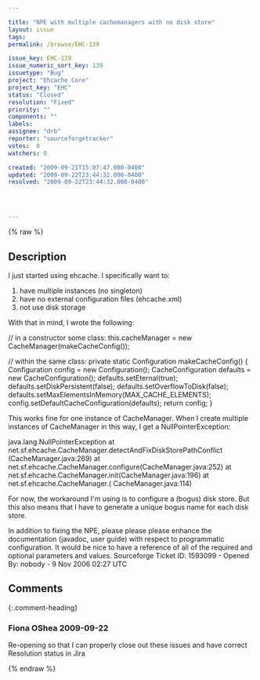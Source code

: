 ```yaml
---

title: "NPE with multiple cachemanagers with no disk store"
layout: issue
tags: 
permalink: /browse/EHC-139

issue_key: EHC-139
issue_numeric_sort_key: 139
issuetype: "Bug"
project: "Ehcache Core"
project_key: "EHC"
status: "Closed"
resolution: "Fixed"
priority: ""
components: ""
labels: 
assignee: "drb"
reporter: "sourceforgetracker"
votes:  0
watchers: 0

created: "2009-09-21T15:07:47.000-0400"
updated: "2009-09-22T23:44:32.000-0400"
resolved: "2009-09-22T23:44:32.000-0400"




---
```


{% raw %}

## Description

<div markdown="1" class="description">

I just started using ehcache.  I specifically want to:

1.  have multiple instances (no singleton)
2.  have no external configuration files (ehcache.xml)
3.  not use disk storage

With that in mind, I wrote the following:

// in a constructor some class:
this.cacheManager = new CacheManager(makeCacheConfig());

// within the same class:
  private static Configuration makeCacheConfig() \{
    Configuration config = new Configuration();
    CacheConfiguration defaults = new CacheConfiguration();
    defaults.setEternal(true);
    defaults.setDiskPersistent(false);
    defaults.setOverflowToDisk(false);
    defaults.setMaxElementsInMemory(MAX_CACHE_ELEMENTS);
    config.setDefaultCacheConfiguration(defaults);
    return config;
  \}


This works fine for one instance of CacheManager.  When
I create multiple instances of CacheManager in this
way, I get a NullPointerException:

java.lang.NullPointerException
        at
net.sf.ehcache.CacheManager.detectAndFixDiskStorePathConflict
(CacheManager.java:269)
        at
net.sf.ehcache.CacheManager.configure(CacheManager.java:252)
        at
net.sf.ehcache.CacheManager.init(CacheManager.java:196)
        at net.sf.ehcache.CacheManager.<init>(
CacheManager.java:114)


For now, the workaround I'm using is to configure a
(bogus) disk store.  But this also means that I have to
generate a unique bogus name for each disk store.

In addition to fixing the NPE, please please please
enhance the documentation (javadoc, user guide) with
respect to programmatic configuration.  It would be
nice to have a reference of all of the required and
optional parameters and values.
Sourceforge Ticket ID: 1593099 - Opened By: nobody - 9 Nov 2006 02:27 UTC

</div>

## Comments


{:.comment-heading}
### **Fiona OShea** <span class="date">2009-09-22</span>

<div markdown="1" class="comment">

Re-opening so that I can properly close out these issues and have correct Resolution status in Jira

</div>



{% endraw %}

